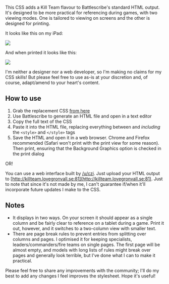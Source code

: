 This CSS adds a Kill Team flavour to Battlescribe's standard HTML output. It's designed to be more practical for referencing during games, with two viewing modes. One is tailored to viewing on screens and the other is designed for printing.

It looks like this on my iPad:

![](https://github.com/r0tational/killteam-battlescribe/blob/master/screen_page.png)

And when printed it looks like this:

![](https://github.com/r0tational/killteam-battlescribe/blob/master/print_page.jpg)

I'm neither a designer nor a web developer, so I'm making no claims for my CSS skills! But please feel free to use as-is at your discretion and, of course, adapt/amend to your heart's content.

## How to use

1. Grab the replacement CSS [from here](https://github.com/r0tational/killteam-battlescribe/blob/master/killteam-battlescribe.css)
2. Use Battlescribe to generate an HTML file and open in a text editor
3. Copy the full text of the CSS
4. Paste it into the HTML file, replacing everything between and *including* the `<style>` and `</style>` tags
5. Save the HTML and open it in a web browser. Chrome and Firefox recommended (Safari won't print with the print view for some reason). Then print, ensuring that the Background Graphics option is checked in the print dialog

OR!

You can use a web interface built by [/u/czi](https://www.reddit.com/u/czi). Just upload your HTML output to [http://killteam.lovegronvall.se:81](http://killteam.lovegronvall.se:81). Just to note that since it's not made by me, I can't guarantee if/when it'll incorporate future updates I make to the CSS.

## Notes

- It displays in two ways. On your screen it should appear as a single column and be fairly clear to reference on a tablet during a game. Print it out, however, and it switches to a two-column view with smaller text.
- There are page break rules to prevent entries from splitting over columns and pages. I optimised it for keeping specialists, leaders/commanders/fire teams on single pages. The first page will be almost empty, and models with long lists of rules might break over pages and generally look terrible, but I've done what I can to make it practical.

Please feel free to share any improvements with the community; I'll do my best to add any changes I feel improves the stylesheet. Hope it's useful!

